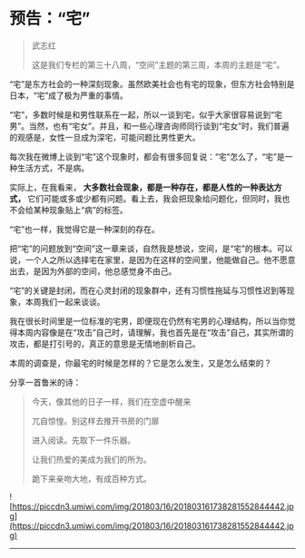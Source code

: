 # 预告：“宅”

> 武志红
> 
> 这是我们专栏的第三十八周，“空间”主题的第三周，本周的主题是“宅”。

“宅”是东方社会的一种深刻现象。虽然欧美社会也有宅的现象，但东方社会特别是日本，“宅”成了极为严重的事情。

“宅”，多数时候是和男性联系在一起，所以一谈到宅，似乎大家很容易说到“宅男”。当然，也有“宅女”。并且，和一些心理咨询师同行谈到“宅女”时，我们普遍的观感是，女性一旦成为深宅，可能问题比男性更大。

每次我在微博上谈到“宅”这个现象时，都会有很多回复说：“宅”怎么了，“宅”是一种生活方式，不是病。

实际上，在我看来， **大多数社会现象，都是一种存在，都是人性的一种表达方式，** 它们可能或多或少都有问题。看上去，我会把现象给问题化，但同时，我也不会给某种现象贴上“病”的标签。

“宅”也一样，我觉得它是一种深刻的存在。

把“宅”的问题放到“空间”这一章来谈，自然我是想说，空间，是“宅”的根本。可以说，一个人之所以选择宅在家里，是因为在这样的空间里，他能做自己。他不愿意出去，是因为外部的空间，他总感觉身不由己。

“宅”的关键是封闭，而在心灵封闭的现象群中，还有习惯性拖延与习惯性迟到等现象，本周我们一起来谈谈。

我在很长时间里是一位标准的宅男，即便现在仍然有宅男的心理结构，所以当你觉得本周内容像是在“攻击”自己时，请理解，我也首先是在“攻击”自己，其实所谓的攻击，都是打引号的，真正的意思是无情地剖析自己。

本周的调查是，你最宅的时候是怎样的？它是怎么发生，又是怎么结束的？

分享一首鲁米的诗：

> 今天，像其他的日子一样，我们在空虚中醒来
> 
> 兀自惊惶。别这样去推开书房的门扉
> 
> 进入阅读。先取下一件乐器。
> 
> 让我们热爱的美成为我们的所为。
> 
> 跪下来亲吻大地，有成百种方式。

![https://piccdn3.umiwi.com/img/201803/16/201803161738281552844442.jpg](https://piccdn3.umiwi.com/img/201803/16/201803161738281552844442.jpg)

---
